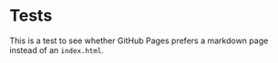 # Tests

This is a test to see whether GitHub Pages prefers a markdown page instead of an
`index.html`.
